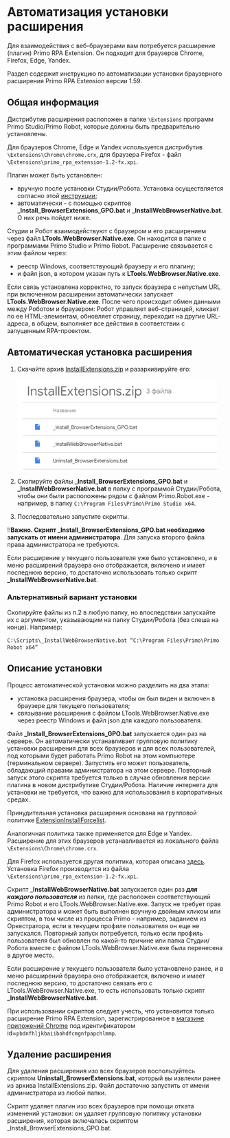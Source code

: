 # Автоматизация установки расширения 

Для взаимодействия с веб-браузерами вам потребуется расширение (плагин) Primo RPA Extension. Он подходит для браузеров Chrome, Firefox, Edge, Yandex.

Раздел содержит инструкцию по автоматизации установки браузерного расширения Primo RPA Extension версии 1.59.

## Общая информация

Дистрибутив расширения расположен в папке `\Extensions` программ Primo Studio/Primo Robot, которые должны быть предварительно установлены. 

Для браузеров Chrome, Edge и Yandex используется дистрибутив `\Extensions\Chrome\chrome.crx`, для браузера Firefox - файл `\Extensions\primo_rpa_extension-1.2-fx.xpi`.

Плагин может быть установлен:
* вручную после установки Студии/Робота. Установка осуществляется согласно этой [инструкции](https://docs.primo-rpa.ru/primo-rpa/primo-studio/settings/plugin-install);
* автоматически - с помощью скриптов **_Install_BrowserExtensions_GPO.bat** и **_InstallWebBrowserNative.bat**. О них речь пойдет ниже.

Студия и Робот взаимодействуют с браузером и его расширением через файл **LTools.WebBrowser.Native.exe**. Он находится в папке с программами Primo Studio и Primo Robot. Расширение связывается с этим файлом через:
* реестр Windows, соответствующий браузеру и его плагину;
* и файл json, в котором указан путь к **LTools.WebBrowser.Native.exe**. 

Если связь установлена корректно, то запуск браузера с непустым URL при включенном расширении автоматически запускает **LTools.WebBrowser.Native.exe**. После чего происходит обмен данными между Роботом и браузером: Робот управляет веб-страницей, кликает по ее HTML-элементам, обновляет страницу, переходит на другие URL-адреса, в общем, выполняет все действия в соответствии с запущенным RPA-проектом.

## Автоматическая установка расширения

1. Скачайте архив [InstallExtensions.zip](https://drive.google.com/file/d/1cIXwlojb_9nkF3KSDDsggSldqjjvaScM/view?usp=sharing) и разархивируйте его:

   ![](../../.gitbook/assets/auto-install-ext-files.png)
   
2. Скопируйте файлы **_Install_BrowserExtensions_GPO.bat** и **_InstallWebBrowserNative.bat** в папку с программой Студии/Робота, чтобы они были расположены рядом с файлом Primo.Robot.exe - например, в папку `C:\Program Files\Primo\Primo Studio x64`.
3. Последовательно запустите скрипты. 

:bangbang:**Важно. Скрипт **_Install_BrowserExtensions_GPO.bat** необходимо запускать от имени администратора**. Для запуска второго файла права администратора не требуются.

Если расширение у текущего пользователя уже было установлено, и в меню расширений браузера оно отображается, включено и имеет последнюю версию, то достаточно использовать только скрипт **_InstallWebBrowserNative.bat**.

### Альтернативный вариант установки

Скопируйте файлы из п.2 в любую папку, но впоследствии запускайте их с аргументом, указывающим на папку Студии/Робота (без слеша на конце). Например:
```
C:\Scripts\_InstallWebBrowserNative.bat “C:\Program Files\Primo\Primo Robot x64”
```

## Описание установки
Процесс автоматической установки можно разделить на два этапа:

* установка расширения браузера, чтобы он был виден и включен в браузере для текущего пользователя;
* связывание расширения с файлом LTools.WebBrowser.Native.exe через реестр Windows и файл json для каждого пользователя.

Файл **_Install_BrowserExtensions_GPO.bat** запускается один раз на сервере. Он автоматически устанавливает групповую политику установки расширения для всех браузеров и для всех пользователей, под которыми будет работать Primo Robot на этом компьютере (терминальном сервере). Запустить его может пользователь, обладающий правами администратора на этом сервере. Повторный запуск этого скрипта требуется только в случае обновления версии плагина в новом дистрибутиве Студии/Робота. Наличие интернета для установки не требуется, что важно для использования в корпоративных средах.

Принудительная установка расширения основана на групповой политике [ExtensionInstallForcelist](https://chromeenterprise.google/policies/#ExtensionInstallForcelist).

Аналогичная политика также применяется для Edge и Yandex. Расширение для этих браузеров устанавливается из локального файла `\Extensions\Chrome\chrome.crx`.

Для Firefox используется другая политика, которая описана [здесь](https://github.com/mozilla/policy-templates#extensions).
Установка Firefox производится из файла `\Extensions\primo_rpa_extension-1.2-fx.xpi`.

Скрипт **_InstallWebBrowserNative.bat** запускается один раз ***для каждого пользователя*** из папки, где расположен соответствующий Primo Robot и его LTools.WebBrowser.Native.exe. Запуск не требует прав администратора и может быть выполнен вручную двойным кликом или скриптом, в том числе из процесса Primo - например, заданием из Оркестратора, если в текущем профиле пользователя он еще не запускался. Повторный запуск потребуется, только если профиль пользователя был обновлен по какой-то причине или папка Студии/Робота вместе с файлом LTools.WebBrowser.Native.exe была перенесена в другое место.

Если расширение у текущего пользователя было установлено ранее, и в меню расширений браузера оно отображается, включено и имеет последнюю версию, то достаточно связать его с LTools.WebBrowser.Native.exe, то есть использовать только скрипт **_InstallWebBrowserNative.bat**.

При использовании скриптов следует учесть, что установится только расширение Primo RPA Extension, зарегистрированное в [магазине приложений Chrome](https://chrome.google.com/webstore/detail/primo-rpa-extension/pbdnfhljkbaiibahdfcmgnfpapchlmmp) под идентификатором id=`pbdnfhljkbaiibahdfcmgnfpapchlmmp`. 

## Удаление расширения

Для удаления расширения изо всех браузеров воспользуйтесь скриптом **Uninstall_BrowserExtensions.bat**, который вы извлекли ранее из архива InstallExtensions.zip. Файл достаточно запустить от имени администратора из любой папки.

Скрипт удаляет плагин изо всех браузеров при помощи отката изменений установки: он удаляет групповую политику установки расширения, которая включалась скриптом _Install_BrowserExtensions_GPO.bat.
